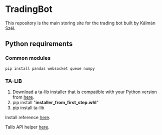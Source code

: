 # TradingBot

This repository is the main storing site for the trading bot built by Kálmán Szél.

## Python requirements

### Common modules

    pip install pandas websocket queue numpy

### TA-LIB

1. Download a ta-lib installer that is compatible with your Python version from [here](https://www.lfd.uci.edu/~gohlke/pythonlibs/#ta-lib).
2. pip install "**installer_from_first_step.whl**"
3. pip install ta-lib

Install reference [here](https://www.youtube.com/watch?v=hZIZMMcTQ8c&ab_channel=MartinMayer).

Talib API helper [here](https://www.programcreek.com/python/index/7769/talib).
